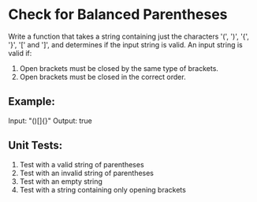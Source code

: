 # Check for Balanced Parentheses
Write a function that takes a string containing just the characters '(', ')', '{', '}', '[' and ']', and determines if the input string is valid. An input string is valid if:
1. Open brackets must be closed by the same type of brackets.
2. Open brackets must be closed in the correct order.

## Example:
Input: "()[]{}"
Output: true

## Unit Tests:
1. Test with a valid string of parentheses
2. Test with an invalid string of parentheses
3. Test with an empty string
4. Test with a string containing only opening brackets
